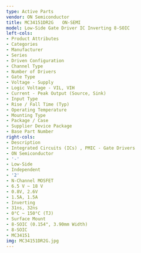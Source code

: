 ```yaml
---
type: Active Parts
vendor: ON Semiconductor
title: MC34151DR2G　　ON-SEMI
model: Low-Side Gate Driver IC Inverting 8-SOIC
left-cols:
- Product Attributes
- Categories
- Manufacturer
- Series
- Driven Configuration
- Channel Type
- Number of Drivers
- Gate Type
- Voltage - Supply
- Logic Voltage - VIL, VIH
- Current - Peak Output (Source, Sink)
- Input Type
- Rise / Fall Time (Typ)
- Operating Temperature
- Mounting Type
- Package / Case
- Supplier Device Package
- Base Part Number
right-cols:
- Description
- Integrated Circuits (ICs) , PMIC - Gate Drivers
- ON Semiconductor
- '-'
- Low-Side
- Independent
- '2'
- N-Channel MOSFET
- 6.5 V ~ 18 V
- 0.8V, 2.6V
- 1.5A, 1.5A
- Inverting
- 31ns, 32ns
- 0°C ~ 150°C (TJ)
- Surface Mount
- 8-SOIC (0.154", 3.90mm Width)
- 8-SOIC
- MC34151
img: MC34151DR2G.jpg
---
```

